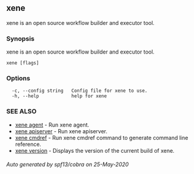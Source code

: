 ## xene

xene is an open source workflow builder and executor tool.

### Synopsis

xene is an open source workflow builder and executor tool.

```
xene [flags]
```

### Options

```
  -c, --config string   Config file for xene to use.
  -h, --help            help for xene
```

### SEE ALSO

* [xene agent](xene_agent.md)	 - Run xene agent.
* [xene apiserver](xene_apiserver.md)	 - Run xene apiserver.
* [xene cmdref](xene_cmdref.md)	 - Run xene cmdref command to generate command line reference.
* [xene version](xene_version.md)	 - Displays the version of the current build of xene.

###### Auto generated by spf13/cobra on 25-May-2020
